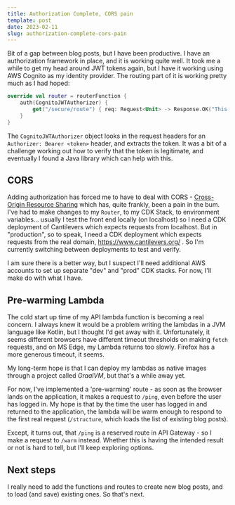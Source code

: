 ```yaml
---
title: Authorization Complete, CORS pain
template: post
date: 2023-02-11
slug: authorization-complete-cors-pain
---
```

Bit of a gap between blog posts, but I have been productive. I have an authorization framework in place, and it is working quite well. It took me a while to get my head around JWT tokens again, but I have it working using AWS Cognito as my identity provider. The routing part of it is working pretty much as I had hoped:

```kotlin
override val router = routerFunction {
    auth(CognitoJWTAuthorizer) {
        get("/secure/route") { req: Request<Unit> -> Response.OK("This route is secured")}
    }
}
```

The `CognitoJWTAuthorizer` object looks in the request headers for an `Authorizer: Bearer <token>` header, and extracts the token. It was a bit of a challenge working out how to verify that the token is legitimate, and eventually I found a Java library which can help with this.

## CORS

Adding authorization has forced me to have to deal with CORS - [Cross-Origin Resource Sharing](https://developer.mozilla.org/en-US/docs/Web/HTTP/CORS) which has, quite frankly, been a pain in the bum. I've had to make changes to my `Router`, to my CDK Stack, to environment variables... usually I test the front end locally (on localhost) so I need a CDK deployment of Cantilevers which expects requests from localhost. But in "production", so to speak, I need a CDK deployment which expects requests from the real domain, https://www.cantilevers.org/ . So I'm currently switching between deployments to test and verify.

I am sure there is a better way, but I suspect I'll need additional AWS accounts to set up separate "dev" and "prod" CDK stacks. For now, I'll make do with what I have.

## Pre-warming Lambda

The cold start up time of my API lambda function is becoming a real concern. I always knew it would be a problem writing the lambdas in a JVM language like Kotlin, but I thought I'd get away with it. Unfortunately, it seems different browsers have different timeout thresholds on making `fetch` requests, and on MS Edge, my Lambda returns too slowly. Firefox has a more generous timeout, it seems.

My long-term hope is that I can deploy my lambdas as native images through a project called _GraalVM_, but that's a while away yet.

For now, I've implemented a 'pre-warming' route - as soon as the browser lands on the application, it makes a request to `/ping`, even before the user has logged in. My hope is that by the time the user has logged in and returned to the application, the lambda will be warm enough to respond to the first real request (`/structure`, which loads the list of existing blog posts).

Except, it turns out, that `/ping` is a reserved route in API Gateway - so I make a request to `/warm` instead. Whether this is having the intended result or not is hard to tell, but I'll keep exploring options.

## Next steps

I really need to add the functions and routes to create new blog posts, and to load (and save) existing ones. So that's next.